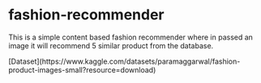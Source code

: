 # fashion-recommender
<p>This is a simple content based fashion recommender where in passed an image it will recommend 5 similar product from the database.</p>
[Dataset](https://www.kaggle.com/datasets/paramaggarwal/fashion-product-images-small?resource=download)
